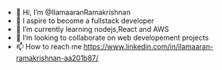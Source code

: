 - 👋 Hi, I’m @IlamaaranRamakrishnan
- 👀 I aspire to become a fullstack developer
- 🌱 I’m currently learning nodejs,React and AWS
- 💞️ I’m looking to collaborate on web developement projects
- 📫 How to reach me https://www.linkedin.com/in/ilamaaran-ramakrishnan-aa201b87/

<!---
IlamaaranRamakrishnan/IlamaaranRamakrishnan is a ✨ special ✨ repository because its `README.md` (this file) appears on your GitHub profile.
You can click the Preview link to take a look at your changes.
--->
